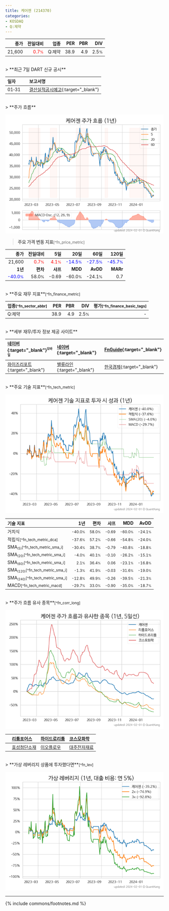 ```yaml
---
title: 케어젠 (214370)
categories:
- KOSDAQ
- Q:제약
---
```

| **종가** | **전일대비** | **업종** | **PER** | **PBR** | **DIV** |
| -------: | -----------: | -------: | ------: | ------: | ------: |
| 21,600 | <span style="color: red">0.7<small>%</small></span> | Q:제약 | 38.9 | 4.9 | 2.5<small>%</small> |

<!-- more -->

<br>
> **최근 7일 DART 신규 공시**<a id="dart"></a>

| **일자** |      | **보고서명** |
| :------- | :--- | :----------- |
| 01&#x2011;31 | | [결산실적공시예고](https://dart.fss.or.kr/dsaf001/main.do?rcpNo=20240131900319){:target="_blank"} |

<br>
> **주가 흐름**<a id="price"></a>

![214370](/stock/images/214370.png)

> **주요 가격 변동 지표**<small>[^fn_price_metric]</small>

| **종가** | **전일대비** | **5일** | **20일** | **60일** | **120일** |
| -------: | -----------: | ------: | -------: | -------: | --------: |
| 21,600 | <span style="color: red">0.7<small>%</small></span> | <span style="color: red">4.1<small>%</small></span> | <span style="color: blue">-14.5<small>%</small></span> | <span style="color: blue">-27.5<small>%</small></span> | <span style="color: blue">-45.7<small>%</small></span> |
| **1년** | **편차** | **샤프** | **MDD** | **AvDD** | **MARr** |
| <span style="color: blue">-40.0<small>%</small></span> | 58.0<small>%</small> | -0.69 | -60.0<small>%</small> | -24.1<small>%</small> | 0.7 |

<br>
> **주요 재무 지표**<small>[^fn_finance_metric]</small>

| **업종**<small>[^fn_sector_abbr]</small> | **PER** | **PBR** | **DIV** | **평가**<small>[^fn_finance_basic_tags]</small> |
| :--------------------------------------- | ------: | ------: | ------: | ----------------------------------------------: |
| Q:제약 | 38.9 | 4.9 | 2.5<small>%</small> | - |

<br>
> **세부 재무/투자 정보 제공 사이트**

| [네이버](https://m.stock.naver.com/domestic/stock/214370/finance/summary){:target="_blank"}<sup><small>모바일</small></sup> | [네이버](https://finance.naver.com/item/coinfo.naver?code=214370){:target="_blank"} | [FnGuide](https://comp.fnguide.com/SVO2/ASP/SVD_Invest.asp?gicode=A214370&MenuYn=Y){:target="_blank"} |
| :----- | :--- | :--- |
| [와이즈리포트](https://comp.wisereport.co.kr/company/c1040001.aspx?cmp_cd=214370){:target="_blank"} | [밸류라인](https://www.valueline.co.kr/finance/summary/214370){:target="_blank"} | [한국경제](https://markets.hankyung.com/stock/214370/financial-summary){:target="_blank"} |

<br>
> **주요 기술 지표**<small>[^fn_tech_metric]</small>


![214370](/stock/images/214370_tech.png)

| **기술 지표** | **1년** | **편차** | **샤프** | **MDD** | **AvDD** |
| :------------ | ------: | -----------: | -------: | ------: | -------: |
| 거치식 | <small>-40.0<small>%</small></small> | <small>58.0<small>%</small></small> | <small>-0.69</small> | <small>-60.0<small>%</small></small> | <small>-24.1<small>%</small></small> |
| 적립식<small>[^fn_tech_metric_dca]</small> | <small>-37.6<small>%</small></small> | <small>57.2<small>%</small></small> | <small>-0.66</small> | <small>-54.8<small>%</small></small> | <small>-24.0<small>%</small></small> |
| SMA<small><sub>(5)</sub></small><small>[^fn_tech_metric_sma_i]</small> | <small>-30.4<small>%</small></small> | <small>38.7<small>%</small></small> | <small>-0.79</small> | <small>-40.8<small>%</small></small> | <small>-18.8<small>%</small></small> |
| SMA<small><sub>(20)</sub></small><small>[^fn_tech_metric_sma_i]</small> | <small>-4.0<small>%</small></small> | <small>40.1<small>%</small></small> | <small>-0.10</small> | <small>-26.2<small>%</small></small> | <small>-15.1<small>%</small></small> |
| SMA<small><sub>(60)</sub></small><small>[^fn_tech_metric_sma_i]</small> | <small>2.1<small>%</small></small> | <small>36.4<small>%</small></small> | <small>0.06</small> | <small>-23.1<small>%</small></small> | <small>-16.8<small>%</small></small> |
| SMA<small><sub>(120)</sub></small><small>[^fn_tech_metric_sma_i]</small> | <small>-1.3<small>%</small></small> | <small>41.9<small>%</small></small> | <small>-0.03</small> | <small>-31.6<small>%</small></small> | <small>-19.0<small>%</small></small> |
| SMA<small><sub>(240)</sub></small><small>[^fn_tech_metric_sma_i]</small> | <small>-12.8<small>%</small></small> | <small>49.9<small>%</small></small> | <small>-0.26</small> | <small>-39.5<small>%</small></small> | <small>-21.3<small>%</small></small> |
| MACD<small>[^fn_tech_metric_macd]</small> | <small>-29.7<small>%</small></small> | <small>33.0<small>%</small></small> | <small>-0.90</small> | <small>-35.0<small>%</small></small> | <small>-18.7<small>%</small></small> |

<br>
> **주가 흐름 유사 종목**<a id="corr"></a><small>[^fn_corr_long]</small>

![214370](/stock/images/214370_corr.png)

|    | [리튬포어스](/073570/) | [하이드로리튬](/101670/) | [코스모화학](/005420/) |
| :- | :------------------------------------- | :------------------------------------- | :--------------------------------------|
|    | [효성첨단소재](/298050/) | [이오플로우](/294090/) | [대주전자재료](/078600/) |

<br>
> **가상 레버리지 상품에 투자했다면**<a id="2x"></a><small>[^fn_lev]</small>

![214370](/stock/images/214370_2x.png)

---
{% include commons/footnotes.md %}